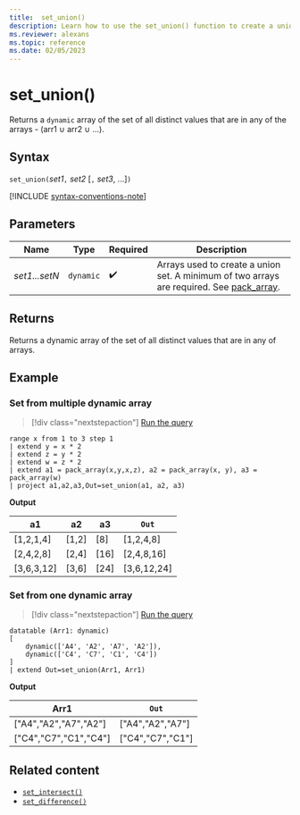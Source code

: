 ```yaml
---
title:  set_union()
description: Learn how to use the set_union() function to create a union set of all the  distinct values in all of the array inputs.
ms.reviewer: alexans
ms.topic: reference
ms.date: 02/05/2023
---
```

# set_union()

Returns a `dynamic` array of the set of all distinct values that are in any of the arrays - (arr1 ∪ arr2 ∪ ...).

## Syntax

`set_union(`*set1*`,` *set2* [`,` *set3*, ...]`)`

[!INCLUDE [syntax-conventions-note](../includes/syntax-conventions-note.md)]

## Parameters

| Name | Type | Required | Description |
|--|--|--|--|
| *set1...setN* | `dynamic` |  :heavy_check_mark: | Arrays used to create a union set. A minimum of two arrays are required. See [pack_array](pack-array-function.md).|

## Returns

Returns a dynamic array of the set of all distinct values that are in any of arrays.

## Example

### Set from multiple dynamic array

> [!div class="nextstepaction"]
> <a href="https://dataexplorer.azure.com/clusters/help/databases/Samples?query=H4sIAAAAAAAAA13MMQ7CMAyF4Z1TvLFBXprMPQNHqKwSECCSKHXVJOLwuBMK62e/P3O4exTccnxjhEQ4rOITxtMHvogPV1RM+nGG/VFTqj3tSq0nHtUSL6+Zc+Y6FKpUqBkC2/8L6sGu591oLOX49ItojdgSO7psMq1e5i08YhiUNXdszRcYE8jtzQAAAA==" target="_blank">Run the query</a>

```kusto
range x from 1 to 3 step 1
| extend y = x * 2
| extend z = y * 2
| extend w = z * 2
| extend a1 = pack_array(x,y,x,z), a2 = pack_array(x, y), a3 = pack_array(w)
| project a1,a2,a3,Out=set_union(a1, a2, a3)
```

**Output**

|a1|a2|a3|`Out`|
|---|---|---|---|
|[1,2,1,4]|[1,2]|[8]|[1,2,4,8]|
|[2,4,2,8]|[2,4]|[16]|[2,4,8,16]|
|[3,6,3,12]|[3,6]|[24]|[3,6,12,24]|

### Set from one dynamic array

> [!div class="nextstepaction"]
> <a href="https://dataexplorer.azure.com/clusters/help/databases/Samples?query=H4sIAAAAAAAAA0tJLAHCpJxUBQ3HoiJDK4WUyrzE3MxkTa5oLgUggHI1otUdTdR1FNQdjcCkOZQdq6mjgKbOGazOGazC2RBMmgDVccUqcNUopFaUpOalKPiXltgWp5bEl+Zl5ueBLdZRAJGaAMqBZpGPAAAA" target="_blank">Run the query</a>

```kusto
datatable (Arr1: dynamic)
[
    dynamic(['A4', 'A2', 'A7', 'A2']), 
    dynamic(['C4', 'C7', 'C1', 'C4'])
] 
| extend Out=set_union(Arr1, Arr1)
```

**Output**

|Arr1|`Out`|
|---|---|
|["A4","A2","A7","A2"]|["A4","A2","A7"]|
|["C4","C7","C1","C4"]|["C4","C7","C1"]|

## Related content

* [`set_intersect()`](set-intersect-function.md)
* [`set_difference()`](set-difference-function.md)
